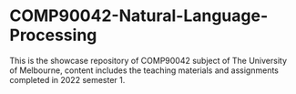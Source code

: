 # COMP90042-Natural-Language-Processing
This is the showcase repository of COMP90042 subject of The University of Melbourne, content includes the teaching materials and assignments completed in 2022 semester 1.
